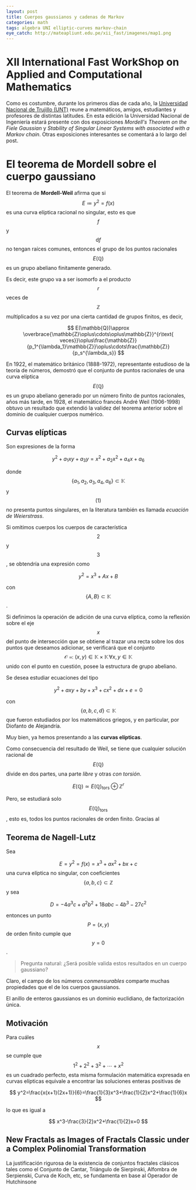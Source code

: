 ```yaml
---
layout: post
title: Cuerpos gaussianos y cadenas de Markov
categories: math
tags: algebra UNI elliptic-curves markov-chain
eye_catch: http://mateapliunt.edu.pe/xii_fast/imagenes/map1.png
---
```


# XII International Fast WorkShop on Applied and Computational Mathematics

Como es costumbre, durante los primeros días de cada año, la [Universidad Nacional de Trujillo (UNT)](www.unt.edu.pe) reune a matemáticos, amigos, estudiantes y profesores de distintas latitudes. En esta edición la Universidad Nacional de Ingeniería estará presente con dos exposiciones *Mordell's Theorem on the Fiele Gaussian* y *Stability of Singular Linear Systems with associated with a Markov chain*. Otras exposiciones interesantes se comentará a lo largo del post.

<!--more-->

# El teorema de Mordell sobre el cuerpo gaussiano


El teorema de **Mordell-Weil** afirma que si $$E\coloneqq y^2=f(x)$$ es una curva elíptica racional no singular, esto es que $$f$$ y $$\mathrm{d}f$$ no tengan raíces comunes, entonces el grupo de los puntos racionales $$E(\mathbb{Q})$$ es un grupo abeliano finitamente generado.


Es decir, este grupo va a ser isomorfo a el producto $$r$$ veces de $$\mathbb{Z}$$ multiplicados a su vez por una cierta cantidad de grupos finitos, es decir,

$$
E(\mathbb{Q})\approx \overbrace{\mathbb{Z}\oplus\cdots\oplus\mathbb{Z}}^{r\text{ veces}}\oplus\frac{\mathbb{Z}}{p_1^{\lambda_1}\mathbb{Z}}\oplus\cdots\frac{\mathbb{Z}}{p_s^{\lambda_s}}
$$

En 1922, el matemático británico (1888-1972), representante estudioso de la teoría de números, demostró que el conjunto de puntos racionales de una curva elíptica $$E(\mathbb{Q})$$ es un grupo abeliano generado por un número finito de puntos racionales, años más tarde, en 1928, el matemático francés André Weil (1906-1998) obtuvo un resultado que extendió la validez del teorema anterior sobre el dominio de cualquier cuerpos numérico.


## Curvas elípticas

Son expresiones de la forma

$$
\tag{1}y^2+a_1xy+a_3y=x^2+a_2x^2+a_4x+a_6
$$

donde $$\{a_1,a_2,a_3,a_4,a_6\}\subset\mathbb{K}$$ y $$(1)$$ no presenta puntos singulares, en la literatura también es llamada *ecuación de Weierstrass*.

Si omitimos cuerpos los cuerpos de característica $$2$$ y $$3$$, se obtendría una expresión como

$$
y^2=x^3+Ax+B
$$

con $$\{A,B\}\subset\mathbb{K}$$.

Si definimos la operación de adición de una curva elíptica, como la reflexión sobre el eje $$x$$ del punto de intersección que se obtiene al trazar una recta sobre los dos puntos que deseamos adicionar, se verificará que el conjunto $$\mathcal{O}\eqqcolon (x,y)\in\mathbb{K}\times\mathbb{K}\,\forall x,y\in\mathbb{K}$$ unido con el punto en cuestión, posee la estructura de grupo abeliano.

Se desea estudiar ecuaciones del tipo

$$
y^2+axy+by+x^3+cx^2+dx+e=0
$$

con $$\{a,b,c,d\}\subset\mathbb{K}$$ que fueron estudiados por los matemáticos griegos, y en particular, por Diofanto de Alejandría.

Muy bien, ya hemos presentando a las **curvas elípticas**.

Como consecuencia del resultado de Weil, se tiene que cualquier solución racional de $$E(\mathbb{Q})$$ divide en dos partes, una parte *libre* y otras *con torsión*.

$$
E(\mathbb{Q})\simeq E(\mathbb{Q})_{\text{tors}}\oplus\mathbb{Z}^r
$$

Pero, se estudiará solo $$E(\mathbb{Q})_{\text{tors}}$$, esto es, todos los puntos racionales de orden finito. Gracias al

## Teorema de Nagell-Lutz

Sea

$$
E=y^2=f(x)=x^3+ax^2+bx+c
$$
una curva elíptica no singular, con coeficientes $$\{a,b,c\}\subset\mathbb{Z}$$ y sea

$$
D=-4a^3c+a^2b^2+18abc-4b^3-27c^2
$$

entonces un punto $$P=(x,y)$$ de orden finito cumple que $$y=0$$.

> Pregunta natural: ¿Será posible valida estos resultados en un cuerpo gaussiano?

Claro, el campo de los números *conmensurables* comparte muchas propiedades que el de los cuerpos gaussianos.

El anillo de enteros gaussianos es un dominio euclidiano, de factorización única.

## Motivación

Para cuáles $$x$$ se cumple que $$1^2+2^2+3^2+\cdots +x^2$$ es un cuadrado perfecto, esta misma formulación matemática expresada en curvas elípticas equivale a encontrar las soluciones enteras positivas de

$$
y^2=\frac{x(x+1)(2x+1)}{6}=\frac{1}{3}x^3+\frac{1}{2}x^2+\frac{1}{6}x
$$

lo que es igual a

$$
x^3-\frac{3}{2}x^2+\frac{1}{2}x=0
$$

## New Fractals as Images of Fractals Classic under a Complex Polinomial Transformation

La justificación rigurosa de la existencia de conjuntos fractales clásicos tales como el Conjunto de Cantar, Triángulo de Sierpinski, Alfombra de Serpienski, Curva de Koch, etc, se fundamenta en base al Operador de Hutchinsone